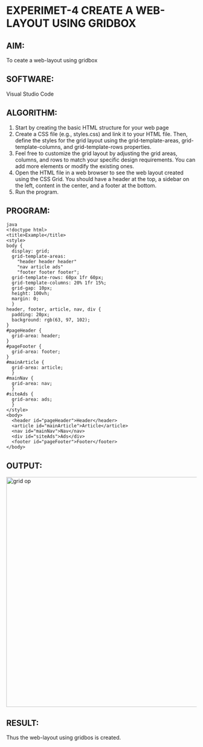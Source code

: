 # EXPERIMET-4 CREATE A WEB-LAYOUT USING GRIDBOX

## AIM:

To ceate a web-layout using gridbox

## SOFTWARE:

Visual Studio Code

## ALGORITHM:

1) Start by creating the basic HTML structure for your web page
2) Create a CSS file (e.g., styles.css) and link it to your HTML file. Then, define the styles for the grid layout using the grid-template-areas, grid-template-columns, and grid-template-rows properties.
3) Feel free to customize the grid layout by adjusting the grid areas, columns, and rows to match your specific design requirements. You can add more elements or modify the existing ones.
4) Open the HTML file in a web browser to see the web layout created using the CSS Grid. You should have a header at the top, a sidebar on the left, content in the center, and a footer at the bottom.
5) Run the program.

## PROGRAM:
```
java
<!doctype html>
<title>Example</title>
<style>
body { 
  display: grid;
  grid-template-areas: 
    "header header header"
    "nav article ads"
    "footer footer footer";
  grid-template-rows: 60px 1fr 60px;
  grid-template-columns: 20% 1fr 15%;
  grid-gap: 10px;
  height: 100vh;
  margin: 0;
  }
header, footer, article, nav, div {
  padding: 20px;
  background: rgb(63, 97, 102);
}
#pageHeader {
  grid-area: header;
}
#pageFooter {
  grid-area: footer;
}
#mainArticle { 
  grid-area: article;      
  }
#mainNav { 
  grid-area: nav; 
  }
#siteAds { 
  grid-area: ads; 
  }
</style>
<body>
  <header id="pageHeader">Header</header>
  <article id="mainArticle">Article</article>
  <nav id="mainNav">Nav</nav>
  <div id="siteAds">Ads</div>
  <footer id="pageFooter">Footer</footer>
</body>
```
## OUTPUT:
<img width="608" alt="grid op" src="https://github.com/divvisha/GRIDBOX/assets/127508123/d5a3df42-1574-4f58-99ff-d08869fada1c">

## RESULT:

Thus the web-layout using gridbos is created.
